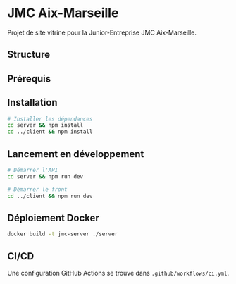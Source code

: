 # JMC Aix-Marseille

Projet de site vitrine pour la Junior-Entreprise JMC Aix-Marseille.

## Structure


## Prérequis



## Installation

```bash
# Installer les dépendances
cd server && npm install
cd ../client && npm install
```


## Lancement en développement

```bash
# Démarrer l'API
cd server && npm run dev

# Démarrer le front
cd ../client && npm run dev
```

## Déploiement Docker

```bash
docker build -t jmc-server ./server
```

## CI/CD

Une configuration GitHub Actions se trouve dans `.github/workflows/ci.yml`.
